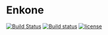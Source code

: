 Enkone
========

[![Build Status](https://travis-ci.org/EemeliSyynimaa/enkone.svg?branch=master)](https://travis-ci.org/EemeliSyynimaa/enkone)
[![Build status](https://ci.appveyor.com/api/projects/status/x4h4oxae4hl5v011?svg=true)](https://ci.appveyor.com/project/EemeliSyynimaa/enkone)
[![license](https://img.shields.io/github/license/mashape/apistatus.svg?maxAge=2592000)](https://github.com/EemeliSyynimaa/enkone/blob/master/LICENSE)